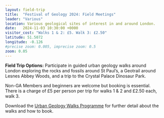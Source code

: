 ```yaml
---
layout: field-trip
title:  "Festival of Geology 2024: Field Meetings"
leader: "Various"
location: Various geological sites of interest in and around London.
date:   2024-11-03 10:30:00 +0000
visitor_cost: "Walks 1 & 2: £5. Walk 3: £2.50"
latitude: 51.5072
longitude: -0.126
#precise zoom: 0.005, imprecise zoom: 0.5
zoom: 0.05
---
```

<b>Field Trip Options:</b> Participate in guided urban geology walks around London exploring the rocks and fossils around St Paul’s, a Geotrail around Lesnes Abbey Woods, and a trip to the Crystal Palace Dinosaur Park.

Non-GA Members and beginners are welcome but booking is essential. There is a charge of £5 per person per trip for walks 1 & 2 and £2.50 each, walk 3.

Download the <a href="/assets/GA-FOG-walks-2024v2.pdf">Urban Geology Walks Programme</a> for further detail about the walks and how to book.
